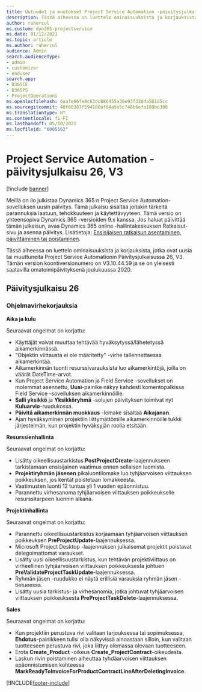 ```yaml
---
title: Uutuudet ja muutokset Project Service Automation -päivitysjulkaisussa 26, V3
description: Tässä aiheessa on luettelo ominaisuuksista ja korjauksista, jotka ovat käytettävissä Project Service Automation -päivitysjulkaisussa 26, V3.
author: ruhercul
ms.custom: dyn365-projectservice
ms.date: 01/12/2021
ms.topic: article
ms.author: ruhercul
audience: Admin
search.audienceType:
- admin
- customizer
- enduser
search.app:
- D365CE
- D365PS
- ProjectOperations
ms.openlocfilehash: 6aafe66fe8c63dc886455a36e93f32d4a581d5cc
ms.sourcegitcommit: 40f68387f594180af64a5e5c748b6efa188bd300
ms.translationtype: HT
ms.contentlocale: fi-FI
ms.lasthandoff: 05/10/2021
ms.locfileid: "6005562"
---
```

# <a name="project-service-automation-update-release-26-v3"></a>Project Service Automation -päivitysjulkaisu 26, V3

[!include [banner](../includes/psa-now-project-operations.md)]

Meillä on ilo julkistaa Dynamics 365:n Project Service Automation-sovelluksen uusin päivitys. Tämä julkaisu sisältää joitakin tärkeitä parannuksia laatuun, tehokkuuteen ja käytettävyyteen. Tämä versio on yhteensopiva Dynamics 365 -versioiden 9.x kanssa. Jos haluat päivittää tämän julkaisun, avaa Dynamics 365 online -hallintakeskuksen Ratkaisut-sivu ja asenna päivitys. Lisätietoja: [Ensisijaisen ratkaisun asentaminen, päivittäminen tai poistaminen](/power-platform/admin/install-remove-preferred-solution).

Tässä aiheessa on luettelo ominaisuuksista ja korjauksista, jotka ovat uusia tai muuttuneita Project Service Automationin Päivitysjulkaisussa 26, V3. Tämän version koontiversionumero on V3.10.44.59 ja se on yleisesti saatavilla omatoimipäivityksenä joulukuussa 2020.

## <a name="update-release-26"></a>Päivitysjulkaisu 26

### <a name="bug-fixes"></a>Ohjelmavirhekorjauksia

**Aika ja kulu**

Seuraavat ongelmat on korjattu:

- Käyttäjät voivat muuttaa tehtävää hyväksytyssä/lähetetyssä aikamerkinnässä.
- "Objektin viittausta ei ole määritetty" -virhe tallennettaessa aikamerkintää.
- Aikamerkinnän tuonti resurssivarauksista luo aikamerkintöjä, joilla on väärät DateTime-arvot.
- Kun Project Service Automation ja Field Service -sovellukset on molemmat asennettu, **Uusi**-painike näkyy kahdesti komentopalkissa Field Service -sovelluksen aikamerkinnöille.
- **Salli yksikkö** ja **Yksikköryhmä** -solujen päivityksen toimivat nyt **Kuluarvio**-ruudukossa.
- **Päivitä aikamerkinnän muokkaus** -lomake sisältää **Aikajanan**.
- Ajan hyväksyminen projektiin liittymättömille aikamerkinnöille tukkii järjestelmän, kun projektin hyväksyjän roolia etsitään.

**Resurssienhallinta**

Seuraavat ongelmat on korjattu:

- Lisätty oikeellisuustarkistus **PostProjectCreate**-laajennukseen tarkistamaan ensisijainen vaatimus ennen sellaisen luomista.
- **Projektiryhmän jäsenen** pikaluontilomake luo tyhjäarvoisen viittauksen poikkeuksen, jos kentät poistetaan lomakkeesta.
- Vaatimusten luonti 12 tuntua yli 1 vuoden epäonnistuu.
- Parannettu virhesanoma tyhjäarvoisen viittauksen poikkeukselle resurssitarpeen luonnin aikana.

**Projektinhallinta**

Seuraavat ongelmat on korjattu:

- Parannettu oikeellisuustarkistus korjaamaan tyhjäarvoisen viittauksen poikkeuksen **PreProjectUpdate**-laajennuksessa.
- Microsoft Project Desktop -laajennuksen julkaisemat projektit poistavat delegoimattomat varaukset.
- Lisätty uusi oikeellisuustarkistus, kun tehtävän projektiviittaus on virheellinen tyhjäarvoisen viittauksen poikkeuksesta johtuen **PreValidateProjectTaskUpdate**-laajennuksessa.
- Ryhmän jäsen -ruudukko ei näytä erillisiä varauksia ryhmän jäsen -tietueessa.
- Lisätty uusia tarkistus- ja virhesanomia, jotka johtuvat tyhjäarvoisen viittauksen poikkeuksesta **PreProjectTaskDelete**-laajennuksessa.

**Sales**

Seuraavat ongelmat on korjattu:

- Kun projektiin perustuva rivi valitaan tarjouksessa tai sopimuksessa, **Ehdotus**-painikkeen tulisi olla näkyvissä ainoastaan silloin, kun valitaan tuotteeseen perustuva rivi, joka liittyy olemassa olevaan tuotteeseen.
- Erota **Create_Product** -oikeus **Create_ProjectContract**-oikeudesta.
- Laskun rivin poistaminen aiheuttaa tyhdäarvoisen viittauksen epäonnistumisen kohteessa **MarkReadyToInvoiceForProductContractLineAfterDeletingInvoice**.


[!INCLUDE[footer-include](../includes/footer-banner.md)]